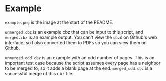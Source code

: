 # Example

`example.png` is the image at the start of the README.

`unmerged.cbz` is an example cbz that can be input to this script, and
`merged.cbz` is an example output. You can't view the `cbz`s on Github's web
interface, so I also converted them to PDFs so you can view them on Github.

`unmerged_odd.cbz` is an example with an odd number of pages. This is an
important test case because the script assumes every page has a neighbor to be
merged to, so it adds a blank page at the end. `merged_odd.cbz` is a successful
merge of this cbz file.